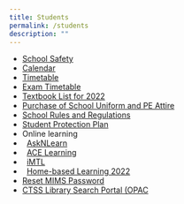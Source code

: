 ```yaml
---
title: Students
permalink: /students
description: ""
---
```

*   [School Safety](/clementeens/school-safety)  
*   [Calendar](https://calendar.google.com/calendar/embed?src=moe.edu.sg_07rtue1mp6980u56a7tt9ui2qo%40group.calendar.google.com&ctz=Asia%2FSingapore)    
*   [Timetable](/clementeens/time-table)
*   [Exam Timetable](/clementeens/examination-time-table)
*   [Textbook List for 2022](https://clementitownsec-moe-edu-sg-admin.cwp.sg/clementeens/textbook-list-for-2022) 
*   [Purchase of School Uniform and PE Attire](https://clementitownsec-moe-edu-sg-admin.cwp.sg/clementeens/purchase-of-school-uniform-and-pe-attire)
*   [School Rules and Regulations](https://clementitownsec.moe.edu.sg/qql/slot/u534/Tabs/2021/CTSS%20CODE%20OF%20CONDUCT%2026Oct2021.docx.pdf)
*   [Student Protection Plan](https://clementitownsec.moe.edu.sg/clementeens/student-protection-plan)
*   Online learning
*     [AskNLearn](https://lms.asknlearn.com/CTSS/login.aspx)
*     [ACE Learning](http://www.ace-learning.com/index.php.)
*     [iMTL](https://imtl.sg/wp-login.php)
*     [Home-based Learning 2022](https://clementitownsec-moe-edu-sg-admin.cwp.sg/clementeens/home-based-learning-2020)
*   [Reset MIMS Password](https://student.iams.ssoe.moe.edu.sg/)
*   [CTSS Library Search Portal (OPAC](https://schoolibrary.moe.edu.sg/clementitownsec/cgi-bin/spydus.exe/MSGTRN/WPAC/HOME)